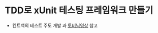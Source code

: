 # TDD로 xUnit 테스팅 프레임워크 만들기
 
 - 켄트백의 테스트 주도 개발 과 [토비님영상](https://www.youtube.com/watch?v=tdKFZcZSJmg) 참고
